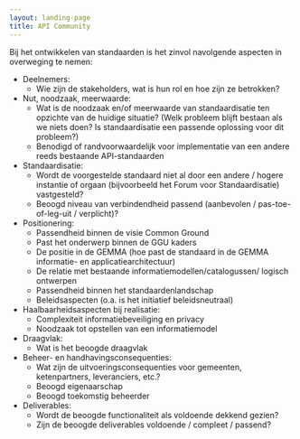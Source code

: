 ```yaml
---
layout: landing-page
title: API Community
---
```


Bij het ontwikkelen van standaarden is het zinvol navolgende aspecten in overweging te nemen:
- Deelnemers: 
  - Wie zijn de stakeholders, wat is hun rol en hoe zijn ze betrokken? 
- Nut, noodzaak, meerwaarde: 
  - Wat is de noodzaak en/of meerwaarde van standaardisatie ten opzichte van de huidige situatie? (Welk probleem blijft bestaan als we niets doen? Is standaardisatie een passende oplossing voor dit probleem?) 
  - Benodigd of randvoorwaardelijk voor implementatie van een andere reeds bestaande API-standaarden 
- Standaardisatie: 
  - Wordt de voorgestelde standaard niet al door een andere / hogere instantie of orgaan (bijvoorbeeld het Forum voor Standaardisatie) vastgesteld? 
  - Beoogd niveau van verbindendheid passend (aanbevolen / pas-toe-of-leg-uit / verplicht)? 
- Positionering: 
  - Passendheid binnen de visie Common Ground
  - Past het onderwerp binnen de GGU kaders  
  - De positie in de GEMMA (hoe past de standaard in de GEMMA informatie- en applicatiearchitectuur) 
  - De relatie met bestaande informatiemodellen/catalogussen/ logisch ontwerpen  
  - Passendheid binnen het standaardenlandschap 
  - Beleidsaspecten (o.a. is het initiatief beleidsneutraal) 
- Haalbaarheidsaspecten bij realisatie: 
  - Complexiteit informatiebeveiliging en privacy 
  - Noodzaak tot opstellen van een informatiemodel 
- Draagvlak: 
  - Wat is het beoogde draagvlak 
- Beheer- en handhavingsconsequenties: 
  - Wat zijn de uitvoeringsconsequenties voor gemeenten, ketenpartners, leveranciers, etc.? 
  - Beoogd eigenaarschap 
  - Beoogd toekomstig beheerder 
- Deliverables: 
  - Wordt de beoogde functionaliteit als voldoende dekkend gezien? 
  - Zijn de beoogde deliverables voldoende / compleet / passend?
